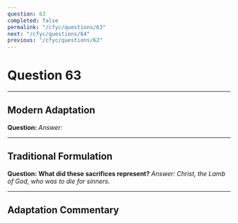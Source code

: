 ```yaml
---
question: 63
completed: false
permalink: "/cfyc/questions/63"
next: "/cfyc/questions/64"
previous: "/cfyc/questions/62"
---
```

# Question 63
---
## Modern Adaptation
<strong>
    Question:
</strong>

<em>
    Answer:
</em>

---
## Traditional Formulation
<strong>
    Question: What did these sacrifices represent?
</strong>

<em>
    Answer: Christ, the Lamb of God, who was to die for sinners.
</em>

---
## Adaptation Commentary
